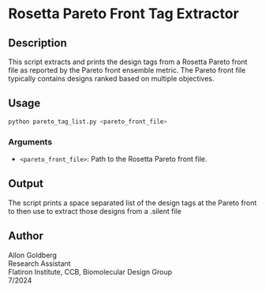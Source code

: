 # Rosetta Pareto Front Tag Extractor

## Description
This script extracts and prints the design tags from a Rosetta Pareto front file as reported by the Pareto front ensemble metric. The Pareto front file typically contains designs ranked based on multiple objectives.

## Usage
```bash
python pareto_tag_list.py <pareto_front_file>
```

### Arguments
- `<pareto_front_file>`: Path to the Rosetta Pareto front file.

## Output
The script prints a space separated list of the design tags at the Pareto front to then use to extract those designs from a .silent file

## Author
Allon Goldberg  
Research Assistant  
Flatiron Institute, CCB, Biomolecular Design Group  
7/2024
